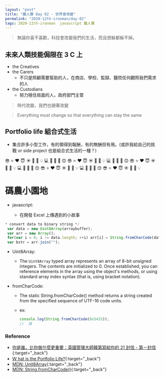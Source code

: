 ```yaml
---
layout: "post"
title: "鐵人賽 Day 02 - 世界會改變"
permalink: "2020-12th-ironman/day-02"
tags: 2020-12th-ironman  javascript 鐵人賽
---
```


> 無論你喜不喜歡，科技會改變我們的生活，而且想躲都躲不掉。

## 未來人類技能侷限在 3 C 上

- the Creatives
- the Carers
  - 不只是照顧需要幫助的人，在商店、學校、監獄、醫院任何觀照我們需求的人
- the Custodians
  - 努力穩住局面的人，政府部門主管

> 時代改變，我們也跟著改變

> Everything must change so that everything can stay the same

## Portfolio life 組合式生活

- 集合許多小型工作，有的領得到報酬，有的無酬但有用。(或許我給自己的挑戰 or side project 也是組合式生活的一種？)

:sunglasses: :star: :heart: :innocent: :sunny: :whale: :crescent_moon: :bulb: :computer: :strawberry: :watermelon: :rocket: :blush: :sunglasses: :star: :heart: :innocent: :sunny: :whale: :crescent_moon: :bulb: :computer: :strawberry: :watermelon: :rocket: :blush: :sunglasses: :star: :heart: :innocent: :sunny: :whale: :crescent_moon: :bulb: :computer: :strawberry: :watermelon: :rocket: :blush: :sunglasses: :star: :heart: :innocent: :sunny: :whale: :crescent_moon: :bulb: :computer: :strawberry: :watermelon: :rocket: :blush: :sunglasses: :star: :heart: :innocent: :sunny: :whale: :crescent_moon: :bulb:

# 碼農小園地

- javascript:

  - 在開發 Excel 上傳遇到的小故事

```js
* convert data to binary string */
 var data = new Uint8Array(arraybuffer);
 var arr = new Array();
 for(var i = 0; i != data.length; ++i) arr[i] = String.fromCharCode(data[i]);
 var bstr = arr.join("");
```

- Uint8Array:

  - The `Uint8Array` typed array represents an array of 8-bit unsigned integers. The contents are initialized to 0. Once established, you can reference elements in the array using the object's methods, or using standard array index syntax (that is, using bracket notation).

- fromCharCode:

  - The static String.fromCharCode() method returns a string created from the specified sequence of UTF-16 code units.

  - ex:
    ```js
    console.log(String.fromCharCode(0x5433));
    //  吳
    ```

### Reference

- [你是誰，比你做什麼更重要：英國管理大師韓第寫給你的 21 封信 - 第ㄧ封信](https://www.books.com.tw/products/0010862692){:target="\_back"}
- [Ｗ hat is the Portfolio Life?](https://goinswriter.com/portfolio-life/){:target="\_back"}
- [MDN: Unit8Array](https://developer.mozilla.org/en-US/docs/Web/JavaScript/Reference/Global_Objects/Uint8Array){:target="\_back"}
- [MDN: String.fromCharCode()](https://developer.mozilla.org/en-US/docs/Web/JavaScript/Reference/Global_Objects/String/fromCharCode){:target="\_back"}
